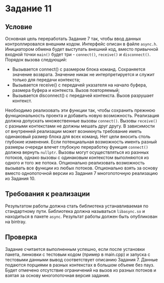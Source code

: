 # Задание 11
## Условие
Основная  цель  переработать  Задание  7  так,  чтобы  ввод  данных
контроллировался внешним кодом.  Интерфейс описан в файле ```async.h```.
Инициатором обмена будет выступать внешний код, вместо привычной
входной точки ```main()``` будет три - ```connect()```, ```receive()``` и ```disconnect()```.
Порядок вызова следующий:
 * Вызывается connect() с размером блока команд.   Сохраняется
   значение возврата.  Значение никак не интерпретируется и служит
   только для передачи контекста;
 * Вызывается receive() с передачей указателя на начало буфера,
   размера буфера и контекста. Вызов повторяемый;
 * Вызывается disconnect() с передачей контекста. Вызов разрушает
   контекст.

Необходимо реализовать эти функции так, чтобы сохранить прежнюю
функциональность проекта и добавить новую возможность.
Реализация должна допускать множественные вызовы ```connect()```.
Вызовы ```receive()``` с разными контекстами не должны мешать друг другу.
В зависимости от внутренней реализации может возникнуть требование
иметь одинаковый размер блока для всех команд. Нет цели вносить столь
глубокие изменения.  Если потенциальная возможность именть разный
размеры очереди влечет глубокую переработку функция ```connect()``` должна
вернуть ```nullptr```.
Вызовы могут осуществляться из разнных потоков, однако вызовы с
одинаковым контекстом выполняются из одного и того же потока.
Опционально реализовать возможность вызывать все функции из любых
потоков.
Опционально взять за основу вместо однопоточной версии из Задания 7
многопоточную реализацию из Задания 10.

## Требования к реализации
Результатом  работы  должна  стать  библиотека  устанавливаемая  по
стандартному пути.   Библиотека должна называться ```libasync.so``` и
находиться в пакете ```async```.
Результат работы должен быть опубликован на bintray.

## Проверка
Задание считается выполненным успешно, если после установки пакета,
линковки с тестовым кодом (пример в main.cpp) и запуска с тестовыми
данными вывод соответствует описанию Задания 7.  Данные подаются
порциями в разных контекстах в большом объеме без пауз.
Будет отмечено отсутствие ограничений на вызов из разных потоков и
взятая за основу многопоточная версия задания.

